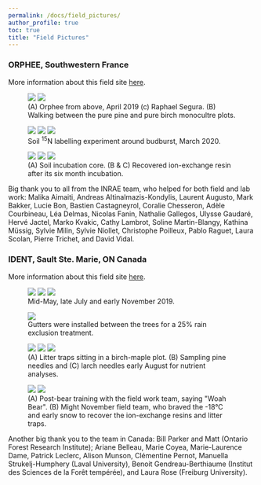 ```yaml
---
permalink: /docs/field_pictures/
author_profile: true
toc: true
title: "Field Pictures"
---
```


### ORPHEE, Southwestern France
More information about this field site [here](https://sites.google.com/view/orpheeexperiment/home). 
<br>

<figure class="half">
	<a height="400" href="/img/orphee_above.jpg"><img src="/img/orphee_above.jpg"></a>
	<a height="400" href="/img/orphee_laurent.jpg"><img src="/img/orphee_laurent.jpg"></a>
	<figcaption> (A) Orphee from above, April 2019 (c) Raphael Segura. (B) Walking between the pure pine and pure birch monocultre plots. </figcaption>
</figure>   

<figure class="third">
	<a height="400" href="/img/orphee_label_prep.jpg"><img src="/img/orphee_label_prep.jpg"></a>
    <a height="400" href="/img/orphee_label.jpg"><img src="/img/orphee_label.jpg"></a>
    <a height="400" href="/img/orphee_leaves_T1.jpg"><img src="/img/orphee_leaves_T1.jpg"></a>
    <figcaption> Soil <sup>15</sup>N labelling experiment around budburst, March 2020. </figcaption>
</figure>   

<figure class="third">
	<a height="400" href="/img/orphee_raison_core.jpg"><img src="/img/orphee_raison_core.jpg"></a>
    <a height="400" href="/img/orphee_me_resine.png"><img src="/img/orphee_me_resine.png"></a>
    <a height="400" href="/img/orphee_resine.png"><img src="/img/orphee_resine.png"></a>
    <figcaption> (A) Soil incubation core. (B & C) Recovered ion-exchange resin after its six month incubation. </figcaption>
</figure>   

Big thank you to all from the INRAE team, who helped for both field and lab work: Malika Aimaiti, Andreas Altinalmazis-Kondylis, Laurent Augusto, Mark Bakker, Lucie Bon, Bastien Castagneyrol, Coralie Chesseron, Adèle Courbineau, Léa Delmas, Nicolas Fanin, Nathalie Gallegos, Ulysse Gaudaré, Hervé Jactel, Marko Kvakic, Cathy Lambrot, Soline Martin-Blangy, Kathina Müssig, Sylvie Milin, Sylvie Niollet, Christophe Poilleux, Pablo Raguet, Laura Scolan, Pierre Trichet, and David Vidal.


### IDENT, Sault Ste. Marie, ON Canada 
More information about this field site [here](http://www.treedivnet.ugent.be/ExpIDENT.html).
<br>

<figure class="third">
	<a height="400" href="/img/ssm_may.jpg"><img src="/img/ssm_may.jpg"></a>
    <a height="400" href="/img/ssm_july.jpg"><img src="/img/ssm_july.jpg"></a>
    <a height="400" href="/img/ssm_nov.jpg"><img src="/img/ssm_nov.jpg"></a>
    <figcaption> Mid-May, late July and early November 2019. </figcaption>
</figure>   

<figure class="full">
	<a height="400" href="/img/IDENT_small.png"><img src="/img/IDENT_small.png"></a>
	<figcaption> Gutters were installed between the trees for a 25% rain exclusion treatment. </figcaption>
</figure>   


<figure class="third">
	<a height="400" href="/img/july_traps.jpg"><img src="/img/july_traps.jpg"></a>
    <a height="400" href="/img/july_alison.jpg"><img src="/img/july_alison.jpg"></a>
    <a height="400" href="/img/july_me.jpg"><img src="/img/july_me.jpg"></a>
    <figcaption> (A) Litter traps sitting in a birch-maple plot. (B) Sampling pine needles and (C) larch needles early August for nutrient analyses. </figcaption>
</figure>   

<figure class="half">
	<a height="400" href="/img/ssm_team_may.jpg"><img src="/img/ssm_team_may.jpg"></a>
    <a height="400" href="/img/ssm_team_nov.jpg"><img src="/img/ssm_team_nov.jpg"></a>
    <figcaption> (A) Post-bear training with the field work team, saying "Woah Bear". (B) Might November field team, who braved the -18°C and early snow to recover the ion-exchange resins and litter traps. </figcaption>
</figure>  

Another big thank you to the team in Canada: Bill Parker and Matt (Ontario Forest Research Institute); Ariane Belleau, Marie Coyea, Marie-Laurence Dame, Patrick Leclerc, Alison Munson,  Clémentine Pernot, Manuella Strukelj-Humphery (Laval University),  Benoit Gendreau-Berthiaume (Institut des Sciences de la Forêt tempérée), and Laura Rose (Freiburg University). 

